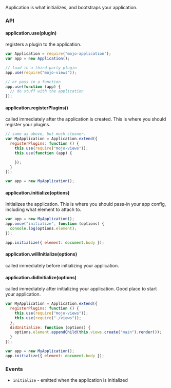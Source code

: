Application is what initializes, and bootstraps your application.


### API

#### application.use(plugin)

registers a plugin to the application.

```javascript
var Application = require("mojo-application");
var app = new Application();

// load in a third-party plugin
app.use(require("mojo-views"));

// or pass in a function
app.use(function (app) {
  // do stuff with the application
});
```

#### application.registerPlugins()

called immediately after the application is created. This is where you should register your plugins.

```javascript
// same as above, but much cleaner.
var MyApplication = Application.extend({
  registerPlugins: function () {
    this.use(require("mojo-views"));
    this.use(function (app) {

    });
  }
});

var app = new MyApplication();
```

#### application.initialize(options)

Initializes the application. This is where you should pass-in your app config, including what element to attach to.

```javascript
var app = new MyApplication();
app.once("initialize", function (options) {
  console.log(options.element);
});

app.initialize({ element: document.body });
```

#### application.willInitialize(options)

called immediately before initializing your application.

#### application.didInitialize(options)

called immediately after initializing your application. Good place to start your application.

```javascript
var MyApplication = Application.extend({
  registerPlugins: function () {
    this.use(require("mojo-views"));
    this.use(require("./views"));
  },
  didInitialize: function (options) {
    options.element.appendChild(this.views.create("main").render());
  }
});

var app = new MyApplication();
app.initialize({ element: document.body });
```



### Events

- `initialize` - emitted when the application is initialized
